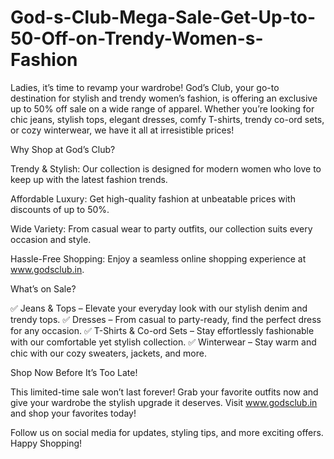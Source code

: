 # God-s-Club-Mega-Sale-Get-Up-to-50-Off-on-Trendy-Women-s-Fashion

Ladies, it’s time to revamp your wardrobe! God’s Club, your go-to destination for stylish and trendy women’s fashion, is offering an exclusive up to 50% off sale on a wide range of apparel. Whether you’re looking for chic jeans, stylish tops, elegant dresses, comfy T-shirts, trendy co-ord sets, or cozy winterwear, we have it all at irresistible prices!

Why Shop at God’s Club?

Trendy & Stylish: Our collection is designed for modern women who love to keep up with the latest fashion trends.

Affordable Luxury: Get high-quality fashion at unbeatable prices with discounts of up to 50%.

Wide Variety: From casual wear to party outfits, our collection suits every occasion and style.

Hassle-Free Shopping: Enjoy a seamless online shopping experience at www.godsclub.in.

What’s on Sale?

✅ Jeans & Tops – Elevate your everyday look with our stylish denim and trendy tops.
✅ Dresses – From casual to party-ready, find the perfect dress for any occasion.
✅ T-Shirts & Co-ord Sets – Stay effortlessly fashionable with our comfortable yet stylish collection.
✅ Winterwear – Stay warm and chic with our cozy sweaters, jackets, and more.

Shop Now Before It’s Too Late!

This limited-time sale won’t last forever! Grab your favorite outfits now and give your wardrobe the stylish upgrade it deserves. Visit www.godsclub.in and shop your favorites today!

Follow us on social media for updates, styling tips, and more exciting offers. Happy Shopping!

